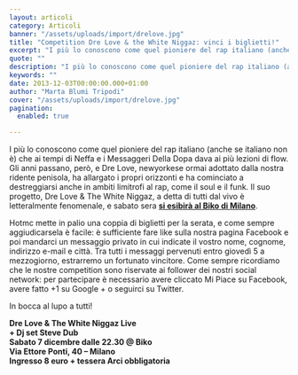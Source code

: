 ```yaml
---
layout: articoli
category: Articoli
banner: "/assets/uploads/import/drelove.jpg"
title: "Competition Dre Love & the White Niggaz: vinci i biglietti!"
excerpt: "I più lo conoscono come quel pioniere del rap italiano (anche se italiano non è) che ai tempi di Neffa e i Messaggeri Della Dopa dava ai più lezioni di flow. Gli anni passano, però, e Dre Love, newyorkese ormai adottato dalla nostra ridente penisola, ha allargato i propri orizzonti e ha cominciato a destreggiarsi [&hellip"
quote: ""
description: "I più lo conoscono come quel pioniere del rap italiano (anche se italiano non è) che ai tempi di Neffa e i Messaggeri Della Dopa dava ai più lezioni di flow. Gli anni passano, però, e Dre Love, newyorkese ormai adottato dalla nostra ridente penisola, ha allargato i propri orizzonti e ha cominciato a destreggiarsi [&hellip"
keywords: ""
date: 2013-12-03T00:00:00.000+01:00
author: "Marta Blumi Tripodi"
cover: "/assets/uploads/import/drelove.jpg"
pagination:
  enabled: true

---
```


[](https://hotmc.com/competition-dre-love-the-white-niggaz-vinci-i-biglietti/drelove/)

I più lo conoscono come quel pioniere del rap italiano (anche se italiano non è) che ai tempi di Neffa e i Messaggeri Della Dopa dava ai più lezioni di flow. Gli anni passano, però, e Dre Love, newyorkese ormai adottato dalla nostra ridente penisola, ha allargato i propri orizzonti e ha cominciato a destreggiarsi anche in ambiti limitrofi al rap, come il soul e il funk. Il suo progetto, Dre Love & The White Niggaz, a detta di tutti dal vivo è letteralmente fenomenale, e sabato sera [**si esibirà al Biko di Milano**](https://www.facebook.com/events/692617420763085/ "https://www.facebook.com/events/692617420763085/").

Hotmc mette in palio una coppia di biglietti per la serata, e come sempre aggiudicarsela è facile: è sufficiente fare like sulla nostra pagina Facebook e poi mandarci un messaggio privato in cui indicate il vostro nome, cognome, indirizzo e-mail e città. Tra tutti i messaggi pervenuti entro giovedì 5 a mezzogiorno, estrarremo un fortunato vincitore. Come sempre ricordiamo che le nostre competition sono riservate ai follower dei nostri social network: per partecipare è necessario avere cliccato Mi Piace su Facebook, avere fatto +1 su Google + o seguirci su Twitter.

In bocca al lupo a tutti!

**Dre Love & The White Niggaz Live**  
 **\+ Dj set Steve Dub**  
 **Sabato 7 dicembre dalle 22.30 @ Biko**  
 **Via Ettore Ponti, 40 – Milano**  
 **Ingresso 8 euro + tessera Arci obbligatoria**